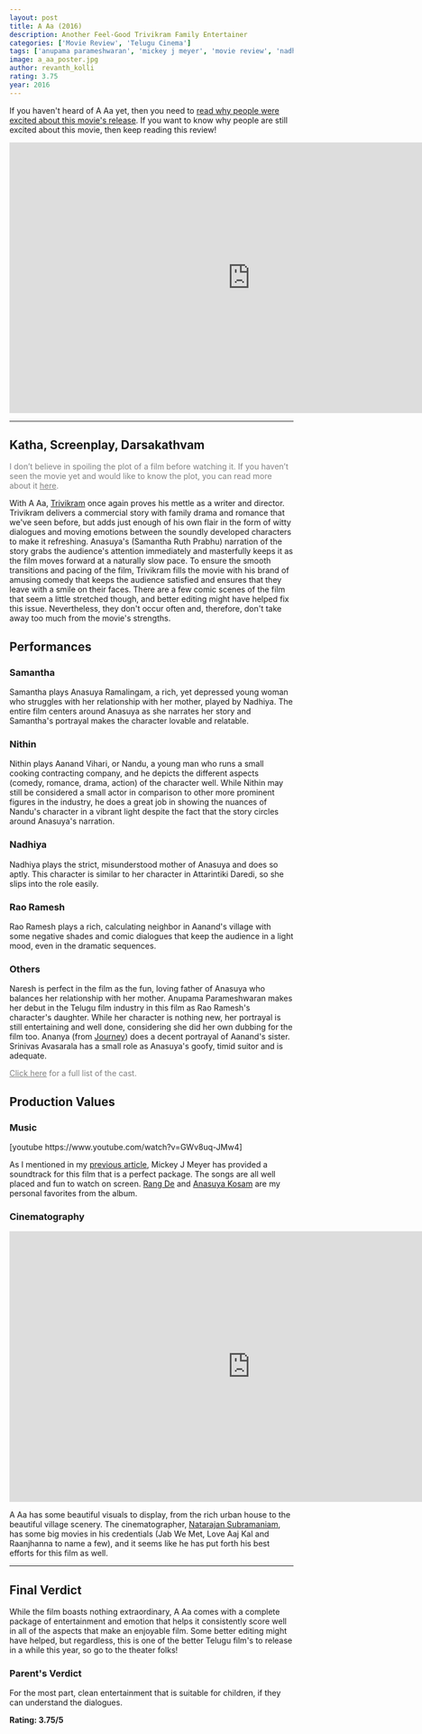 ```yaml
---
layout: post
title: A Aa (2016)
description: Another Feel-Good Trivikram Family Entertainer
categories: ['Movie Review', 'Telugu Cinema']
tags: ['anupama parameshwaran', 'mickey j meyer', 'movie review', 'nadhiya', 'naresh', 'natarajan subramaniam', 'nithin', 'rao ramesh', 'samantha', 'telugu', 'trivikram']
image: a_aa_poster.jpg
author: revanth_kolli
rating: 3.75
year: 2016
---
```


If you haven't heard of A Aa yet, then you need to <a href="http://manasulomaatalu.com/2016/05/31/5-things-that-are-exciting-about-a-aa/" target="_blank">read why people were excited about this movie's release</a>. If you want to know why people are still excited about this movie, then keep reading this review!

<iframe width="853" height="480" src="https://www.youtube.com/embed/V4KdbX1xvaI" frameborder="0" allowfullscreen></iframe>

<hr />

<h2><span class="review_header">Katha, Screenplay, Darsakathvam</span></h2>
<span style="color:#808080;">I don’t believe in spoiling the plot of a film before watching it. If you haven’t seen the movie yet and would like to know the plot, you can read more about it <a style="color:#808080;" href="http://www.imdb.com/title/tt5684466/plotsummary?ref_=tt_stry_pl" target="_blank">here</a>.</span>

With A Aa, <a href="https://en.wikipedia.org/wiki/Trivikram_Srinivas" target="_blank">Trivikram</a> once again proves his mettle as a writer and director. Trivikram delivers a commercial story with family drama and romance that we've seen before, but adds just enough of his own flair in the form of witty dialogues and moving emotions between the soundly developed characters to make it refreshing. Anasuya's (Samantha Ruth Prabhu) narration of the story grabs the audience's attention immediately and masterfully keeps it as the film moves forward at a naturally slow pace. To ensure the smooth transitions and pacing of the film, Trivikram fills the movie with his brand of amusing comedy that keeps the audience satisfied and ensures that they leave with a smile on their faces. There are a few comic scenes of the film that seem a little stretched though, and better editing might have helped fix this issue. Nevertheless, they don't occur often and, therefore, don't take away too much from the movie's strengths.
<h2><span class="review_header">Performances</span></h2>
<h3>Samantha</h3>
Samantha plays Anasuya Ramalingam, a rich, yet depressed young woman who struggles with her relationship with her mother, played by Nadhiya. The entire film centers around Anasuya as she narrates her story and Samantha's portrayal makes the character lovable and relatable.
<h3>Nithin</h3>
Nithin plays Aanand Vihari, or Nandu, a young man who runs a small cooking contracting company, and he depicts the different aspects (comedy, romance, drama, action) of the character well. While Nithin may still be considered a small actor in comparison to other more prominent figures in the industry, he does a great job in showing the nuances of Nandu's character in a vibrant light despite the fact that the story circles around Anasuya's narration.
<h3>Nadhiya</h3>
Nadhiya plays the strict, misunderstood mother of Anasuya and does so aptly. This character is similar to her character in Attarintiki Daredi, so she slips into the role easily.
<h3>Rao Ramesh</h3>
Rao Ramesh plays a rich, calculating neighbor in Aanand's village with some negative shades and comic dialogues that keep the audience in a light mood, even in the dramatic sequences.
<h3>Others</h3>
Naresh is perfect in the film as the fun, loving father of Anasuya who balances her relationship with her mother. Anupama Parameshwaran makes her debut in the Telugu film industry in this film as Rao Ramesh's character's daughter. While her character is nothing new, her portrayal is still entertaining and well done, considering she did her own dubbing for the film too. Ananya (from <a href="https://en.wikipedia.org/wiki/Engaeyum_Eppothum" target="_blank">Journey</a>) does a decent portrayal of Aanand's sister. Srinivas Avasarala has a small role as Anasuya's goofy, timid suitor and is adequate.

<span style="color:#808080;"><a style="color:#808080;" href="https://en.wikipedia.org/wiki/A_Aa#Cast" target="_blank">Click here</a> for a full list of the cast.</span>
<h2><span class="review_header">Production Values</span></h2>
<h3>Music</h3>
[youtube https://www.youtube.com/watch?v=GWv8uq-JMw4]

As I mentioned in my <a href="http://manasulomaatalu.com/2016/05/31/5-things-that-are-exciting-about-a-aa/" target="_blank">previous article</a>, Mickey J Meyer has provided a soundtrack for this film that is a perfect package. The songs are all well placed and fun to watch on screen. <a href="https://www.youtube.com/watch?v=ySo5O2waS9o" target="_blank">Rang De</a> and <a href="https://www.youtube.com/watch?v=RFj_RbKIzZ0" target="_blank">Anasuya Kosam</a> are my personal favorites from the album.
<h3>Cinematography</h3>
<iframe width="853" height="480" src="https://www.youtube.com/embed/LVgUY9upMyU" frameborder="0" allowfullscreen></iframe>

A Aa has some beautiful visuals to display, from the rich urban house to the beautiful village scenery. The cinematographer, <a href="https://en.wikipedia.org/wiki/Natarajan_Subramaniam" target="_blank">Natarajan Subramaniam</a>, has some big movies in his credentials (Jab We Met, Love Aaj Kal and Raanjhanna to name a few), and it seems like he has put forth his best efforts for this film as well.

<hr />

<h2><span class="review_header">Final Verdict</span></h2>
While the film boasts nothing extraordinary, A Aa comes with a complete package of entertainment and emotion that helps it consistently score well in all of the aspects that make an enjoyable film. Some better editing might have helped, but regardless, this is one of the better Telugu film's to release in a while this year, so go to the theater folks!
<h3>Parent's Verdict</h3>
For the most part, clean entertainment that is suitable for children, if they can understand the dialogues.

<strong>Rating: <span class="positive_review">3.75</span>/5</strong>
